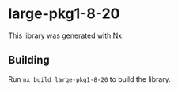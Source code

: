 # large-pkg1-8-20

This library was generated with [Nx](https://nx.dev).

## Building

Run `nx build large-pkg1-8-20` to build the library.
